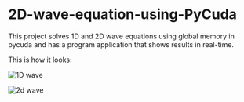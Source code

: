 # 2D-wave-equation-using-PyCuda
This project solves 1D and 2D wave equations using global memory in pycuda and has a program application that shows results in real-time.

This is how it looks:

![1D wave](https://github.com/stulepbergen/2D-wave-equation-using-PyCuda/assets/91447040/6b49ede1-3f21-4323-b5ab-81546f30d278)

![2d wave](https://github.com/stulepbergen/2D-wave-equation-using-PyCuda/assets/91447040/dc428c7c-14a4-4d86-9ff4-279cfc0a475d)
